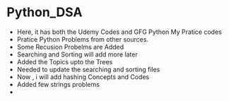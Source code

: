 # Python_DSA
- Here, it has both the Udemy Codes and GFG Python My Pratice codes
- Pratice Python Problems from other sources.
- Some Recusion Probelms are Added
- Searching and Sorting will add more later
- Added the Topics upto the Trees
- Needed to update the searching and sorting files
- Now , i will add hashing Concepts and Codes
- Added few strings problems
- 

